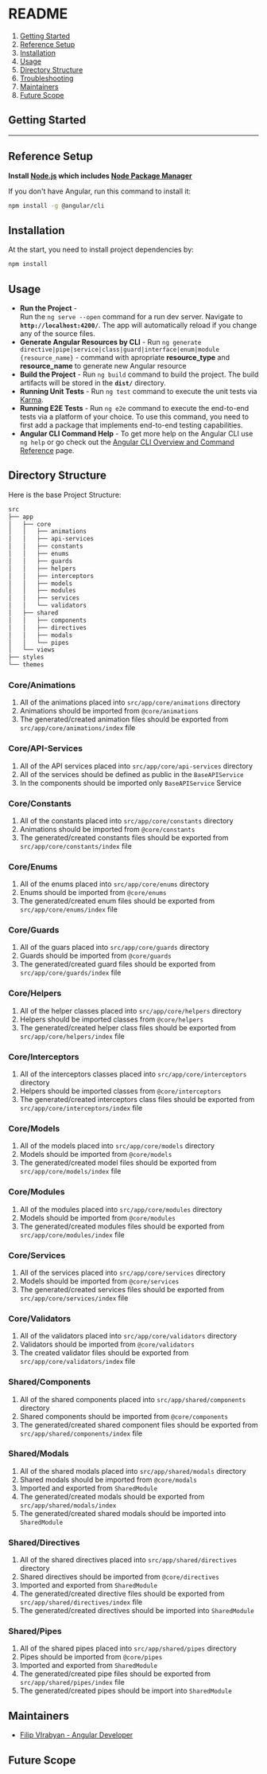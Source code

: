 # README

  1. [Getting Started](#getting-started)
  2. [Reference Setup](#reference-setup)
  3. [Installation](#installation)
  4. [Usage](#usage)
  5. [Directory Structure](#directory-structure)
  6. [Troubleshooting](#troubleshooting)
  7. [Maintainers](#maintainers)
  8. [Future Scope](#future-scope)


## Getting Started

--------------------------------------------------------------------------------

## Reference Setup

**Install [Node.js](https://nodejs.org/) which includes [Node Package Manager](https://www.npmjs.com/get-npm)**

If you don't have Angular, run this command to install it:
```sh
npm install -g @angular/cli
```

## Installation

At the start, you need to install project dependencies by:
```sh
npm install
```

## Usage

- **Run the Project** -  
Run the `ng serve --open` command for a run dev server. Navigate to **`http://localhost:4200/`**. The app will automatically reload if you change any of the source files.
- **Generate Angular Resources by CLI** - Run `ng generate directive|pipe|service|class|guard|interface|enum|module {resource_name}` - command with apropriate **resource_type** and **resource_name** to generate new Angular resource
- **Build the Project** - Run `ng build` command to build the project. The build artifacts will be stored in the **`dist/`** directory.
- **Running Unit Tests** - Run `ng test` command to execute the unit tests via [Karma](https://karma-runner.github.io).
- **Running E2E Tests** - Run `ng e2e` command to execute the end-to-end tests via a platform of your choice. To use this command, you need to first add a package that implements end-to-end testing capabilities.
- **Angular CLI Command Help** - To get more help on the Angular CLI use `ng help` or go check out the [Angular CLI Overview and Command Reference](https://angular.io/cli) page.

## Directory Structure

Here is the base Project Structure:

```sh
src
├── app
│   ├── core
│   │   ├── animations
│   │   ├── api-services
│   │   ├── constants
│   │   ├── enums
│   │   ├── guards
│   │   ├── helpers
│   │   ├── interceptors
│   │   ├── models
│   │   ├── modules
│   │   ├── services
│   │   └── validators
│   ├── shared
│   │   ├── components
│   │   ├── directives
│   │   ├── modals
│   │   └── pipes
│   └── views
├── styles
└── themes
```

### Core/Animations 

1. All of the animations placed into `src/app/core/animations` directory
2. Animations should be imported from `@core/animations`
3. The generated/created animation files 
should be exported from `src/app/core/animations/index` file

### Core/API-Services

1. All of the API services placed into `src/app/core/api-services` directory
2. All of the services should be defined as public in the `BaseAPIService` 
3. In the components should be imported only `BaseAPIService` Service

### Core/Constants

1. All of the constants placed into `src/app/core/constants` directory
2. Animations should be imported from `@core/constants`
3. The generated/created constants files 
should be exported from `src/app/core/constants/index` file

###  Core/Enums 

1. All of the enums placed into `src/app/core/enums` directory
2. Enums should be imported from `@core/enums`
3. The generated/created enum files 
should be exported from `src/app/core/enums/index` file

### Core/Guards

1. All of the guars placed into `src/app/core/guards` directory
2. Guards should be imported from `@core/guards`
3. The generated/created guard files 
should be exported from `src/app/core/guards/index` file

### Core/Helpers

1. All of the helper classes placed into `src/app/core/helpers` directory
2. Helpers should be imported classes from `@core/helpers`
3. The generated/created helper class files 
should be exported from `src/app/core/helpers/index` file

### Core/Interceptors

1. All of the interceptors classes placed into `src/app/core/interceptors` directory
2. Helpers should be imported classes from `@core/interceptors`
3. The generated/created interceptors class files 
should be exported from `src/app/core/interceptors/index` file

### Core/Models

1. All of the models placed into `src/app/core/models` directory
2. Models should be imported from `@core/models`
3. The generated/created model files 
should be exported from `src/app/core/models/index` file

### Core/Modules

1. All of the modules placed into `src/app/core/modules` directory
2. Models should be imported from `@core/modules`
3. The generated/created modules files 
should be exported from `src/app/core/modules/index` file

### Core/Services

1. All of the services placed into `src/app/core/services` directory
2. Models should be imported from `@core/services`
3. The generated/created services files 
should be exported from `src/app/core/services/index` file

### Core/Validators

1. All of the validators placed into `src/app/core/validators` directory
2. Validators should be imported from `@core/validators`
3. The created validator files 
should be exported from `src/app/core/validators/index` file

### Shared/Components

1. All of the shared components placed into `src/app/shared/components` directory
2. Shared components should be imported from `@core/components`
3. The generated/created shared component files 
should be exported from `src/app/shared/components/index` file

### Shared/Modals

1. All of the shared modals placed into `src/app/shared/modals` directory
2. Shared modals should be imported from `@core/modals`
3. Imported and exported from `SharedModule`
4. The generated/created modals
should be exported from `src/app/shared/modals/index`
5. The generated/created shared modals should be imported into `SharedModule`

### Shared/Directives

1. All of the shared directives placed into `src/app/shared/directives` directory
2. Shared directives should be imported from `@core/directives`
3. Imported and exported from `SharedModule`
4. The generated/created directive files 
should be exported from `src/app/shared/directives/index` file
5. The generated/created directives should be imported into `SharedModule`

### Shared/Pipes

1. All of the shared pipes placed into `src/app/shared/pipes` directory
2. Pipes should be imported from `@core/pipes`
3. Imported and exported from `SharedModule`
4. The generated/created pipe files 
should be exported from `src/app/shared/pipes/index` file
5. The generated/created pipes should be import into `SharedModule`


## Maintainers

- [Filip VIrabyan - Angular Developer](https://git.dpllc.co/FilipVirabyan)

## Future Scope

